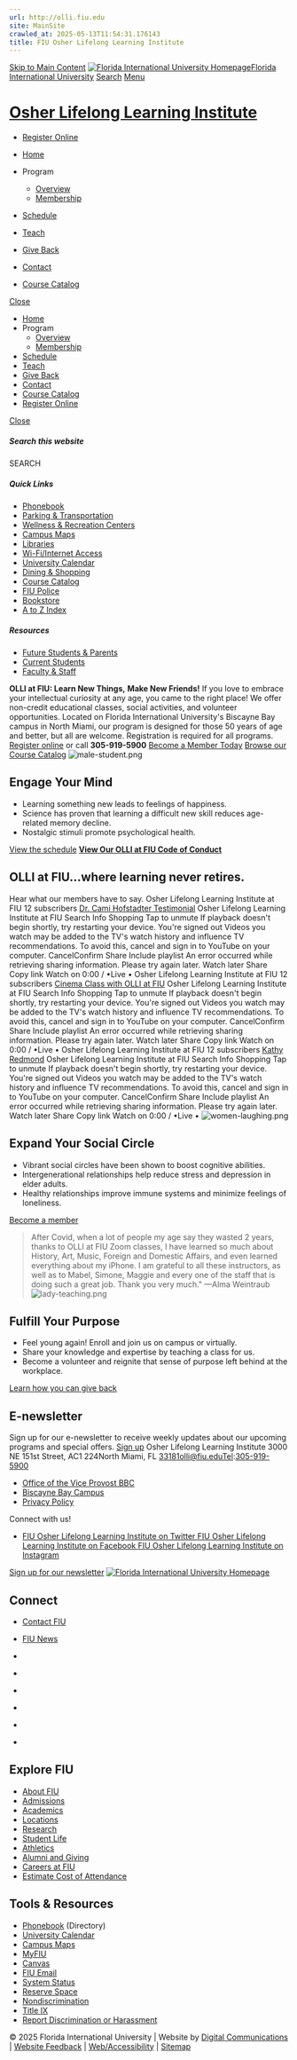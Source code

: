 ```yaml
---
url: http://olli.fiu.edu
site: MainSite
crawled_at: 2025-05-13T11:54:31.176143
title: FIU Osher Lifelong Learning Institute
---
```


[Skip to Main Content](https://olli.fiu.edu/#main-content)
[![Florida International University Homepage](https://digicdn.fiu.edu/core/_assets/images/logo-top.svg)Florida International University](https://www.fiu.edu/)
[Search](https://olli.fiu.edu/)
[Menu](https://olli.fiu.edu/)
# [Osher Lifelong Learning Institute](https://olli.fiu.edu/index.html)
  * [Register Online](https://reg130.imperisoft.com/olliFIU/Login/Registration.aspx)


  * [Home](https://olli.fiu.edu/index.html)
  * Program
    * [Overview](https://olli.fiu.edu/programs/index.html)
    * [Membership](https://olli.fiu.edu/programs/membership/index.html)
  * [Schedule](https://olli.fiu.edu/schedule/index.html)
  * [Teach](https://olli.fiu.edu/teach/index.html)
  * [Give Back](https://olli.fiu.edu/give-back/index.html)
  * [Contact](https://olli.fiu.edu/contact/index.html)
  * [Course Catalog](https://olli.fiu.edu/course-catalog/index.html)


[Close](https://olli.fiu.edu/)
  * [Home](https://olli.fiu.edu/index.html)
  * Program
    * [Overview](https://olli.fiu.edu/programs/index.html)
    * [Membership](https://olli.fiu.edu/programs/membership/index.html)
  * [Schedule](https://olli.fiu.edu/schedule/index.html)
  * [Teach](https://olli.fiu.edu/teach/index.html)
  * [Give Back](https://olli.fiu.edu/give-back/index.html)
  * [Contact](https://olli.fiu.edu/contact/index.html)
  * [Course Catalog](https://olli.fiu.edu/course-catalog/index.html)
  * [Register Online](https://reg130.imperisoft.com/olliFIU/Login/Registration.aspx)


[ Close ](https://olli.fiu.edu/)
##### Search this website
SEARCH
##### Quick Links
  * [ Phonebook](https://phonebook.fiu.edu)
  * [ Parking & Transportation](https://parking.fiu.edu/)
  * [ Wellness & Recreation Centers](https://dasa.fiu.edu/all-departments/wellness-recreation-centers/)
  * [ Campus Maps](http://campusmaps.fiu.edu/)
  * [ Libraries](https://library.fiu.edu/)
  * [ Wi-Fi/Internet Access](https://network.fiu.edu/)
  * [ University Calendar](https://calendar.fiu.edu/)
  * [ Dining & Shopping](https://shop.fiu.edu/)
  * [ Course Catalog](https://catalog.fiu.edu/)
  * [ FIU Police](https://police.fiu.edu/)
  * [ Bookstore](https://shop.fiu.edu/retail/barnes-noble/course-materials/)
  * [ A to Z Index](https://www.fiu.edu/atoz/index.html)


##### Resources
  * [ Future Students & Parents](https://www.fiu.edu/information-for/future-students-parents.html)
  * [ Current Students](https://www.fiu.edu/information-for/current-students.html)
  * [ Faculty & Staff](https://www.fiu.edu/information-for/faculty-staff.html)


**OLLI at FIU: Learn New Things,**
**Make New Friends!**
If you love to embrace your intellectual curiosity at any age, you came to the right place! We offer non-credit educational classes, social activities, and volunteer opportunities. Located on Florida International University's Biscayne Bay campus in North Miami, our program is designed for those 50 years of age and better, but all are welcome.
Registration is required for all programs. [Register online](https://reg130.imperisoft.com/olliFIU/Login/Registration.aspx) or call **305-919-5900**
[Become a Member Today](https://reg130.imperisoft.com/olliFIU/Login/Registration.aspx) [Browse our Course Catalog](https://olli.fiu.edu/course-catalog/index.html)
![male-student.png](https://olli.fiu.edu/_assets/images/male-student.png)
## Engage Your Mind
  * Learning something new leads to feelings of happiness.
  * Science has proven that learning a difficult new skill reduces age-related memory decline.
  * Nostalgic stimuli promote psychological health.


[View the schedule](https://olli.fiu.edu/course-catalog/index.html)
**[View Our OLLI at FIU Code of Conduct](https://olli.fiu.edu/_assets/docs/code-of-conduct.pdf)**
## OLLI at FIU...where learning never retires.
Hear what our members have to say.
Osher Lifelong Learning Institute at FIU
12 subscribers
[Dr. Cami Hofstadter Testimonial](https://www.youtube.com/watch?v=FWyBV9PqXS0)
Osher Lifelong Learning Institute at FIU
Search
Info
Shopping
Tap to unmute
If playback doesn't begin shortly, try restarting your device.
You're signed out
Videos you watch may be added to the TV's watch history and influence TV recommendations. To avoid this, cancel and sign in to YouTube on your computer.
CancelConfirm
Share
Include playlist
An error occurred while retrieving sharing information. Please try again later.
Watch later
Share
Copy link
Watch on
0:00
/ 
•Live
•
[](https://www.youtube.com/watch?v=FWyBV9PqXS0 "Watch on YouTube")
Osher Lifelong Learning Institute at FIU
12 subscribers
[Cinema Class with OLLI at FIU](https://www.youtube.com/watch?v=U1ysaZ5o70c)
Osher Lifelong Learning Institute at FIU
Search
Info
Shopping
Tap to unmute
If playback doesn't begin shortly, try restarting your device.
You're signed out
Videos you watch may be added to the TV's watch history and influence TV recommendations. To avoid this, cancel and sign in to YouTube on your computer.
CancelConfirm
Share
Include playlist
An error occurred while retrieving sharing information. Please try again later.
Watch later
Share
Copy link
Watch on
0:00
/ 
•Live
•
[](https://www.youtube.com/watch?v=U1ysaZ5o70c "Watch on YouTube")
Osher Lifelong Learning Institute at FIU
12 subscribers
[Kathy Redmond](https://www.youtube.com/watch?v=ZhwxLp47rB0)
Osher Lifelong Learning Institute at FIU
Search
Info
Shopping
Tap to unmute
If playback doesn't begin shortly, try restarting your device.
You're signed out
Videos you watch may be added to the TV's watch history and influence TV recommendations. To avoid this, cancel and sign in to YouTube on your computer.
CancelConfirm
Share
Include playlist
An error occurred while retrieving sharing information. Please try again later.
Watch later
Share
Copy link
Watch on
0:00
/ 
•Live
•
[](https://www.youtube.com/watch?v=ZhwxLp47rB0 "Watch on YouTube")
![women-laughing.png](https://olli.fiu.edu/_assets/images/women-laughing.png)
## Expand Your Social Circle
  * Vibrant social circles have been shown to boost cognitive abilities.
  * Intergenerational relationships help reduce stress and depression in elder adults.
  * Healthy relationships improve immune systems and minimize feelings of loneliness.


[Become a member](https://olli.fiu.edu/programs/membership/index.html)
> After Covid, when a lot of people my age say they wasted 2 years, thanks to OLLI at FIU Zoom classes, I have learned so much about History, Art, Music, Foreign and Domestic Affairs, and even learned everything about my iPhone. I am grateful to all these instructors, as well as to Mabel, Simone, Maggie and every one of the staff that is doing such a great job. Thank you very much."
> —Alma Weintraub
![lady-teaching.png](https://olli.fiu.edu/_assets/images/lady-teaching.png)
## Fulfill Your Purpose
  * Feel young again! Enroll and join us on campus or virtually. 
  * Share your knowledge and expertise by teaching a class for us.
  * Become a volunteer and reignite that sense of purpose left behind at the workplace.


[Learn how you can give back](https://olli.fiu.edu/give-back/index.html)
## E-newsletter
Sign up for our e-newsletter to receive weekly updates about our upcoming programs and special offers.
[Sign up](https://visitor.r20.constantcontact.com/manage/optin?v=001dZZfSJUF90BbHVEpvWrcKg5PRqOqbWhWPr2iAjPBiY2LHfnpxbOze-4euFGSh1Pj0H2ypK75a31jSUNWqevlwHaFyRK0gDAxVKZdN1It_gc0VXFr5tRWNb1p6L96gPdV5gx2a2-m6Zqo9xoUOmqLVQ%3D%3D)
Osher Lifelong Learning Institute
3000 NE 151st Street, AC1 224North Miami, FL 33181olli@fiu.eduTel:[305-919-5900](tel:305-919-5910)
  * [Office of the Vice Provost BBC](https://ovpbbc.fiu.edu/)
  * [Biscayne Bay Campus](https://www.fiu.edu/locations/bbc/index.html)
  * [Privacy Policy](https://olli.fiu.edu/privacy-policy/index.html)


Connect with us!
  * [ FIU Osher Lifelong Learning Institute on Twitter ](https://twitter.com/OsheratFIU) [ FIU Osher Lifelong Learning Institute on Facebook ](https://www.facebook.com/osheratfiu/) [ FIU Osher Lifelong Learning Institute on Instagram ](https://www.instagram.com/osheratFIU/)


[Sign up for our newsletter](https://visitor.r20.constantcontact.com/manage/optin?v=001dZZfSJUF90BbHVEpvWrcKg5PRqOqbWhWPr2iAjPBiY2LHfnpxbOze-4euFGSh1Pj0H2ypK75a31jSUNWqevlwHaFyRK0gDAxVKZdN1It_gc0VXFr5tRWNb1p6L96gPdV5gx2a2-m6Zqo9xoUOmqLVQ%3D%3D)
[ ![Florida International University Homepage](https://digicdn.fiu.edu/core/_assets/images/footer-logo.svg) ](https://www.fiu.edu/)
## Connect
  * [Contact FIU](https://www.fiu.edu/about/contact-us/index.html)
  * [FIU News](https://news.fiu.edu/)


  * [](https://www.instagram.com/fiuinstagram/)
  * [](https://www.linkedin.com/school/florida-international-university/)
  * [](https://www.facebook.com/floridainternational)
  * [](https://twitter.com/fiu)
  * [](https://www.youtube.com/user/FloridaInternational)
  * [](https://flickr.com/photos/fiu)


## Explore FIU
  * [About FIU](https://www.fiu.edu/about/index.html)
  * [Admissions](https://www.fiu.edu/admissions/index.html)
  * [Academics](https://www.fiu.edu/academics/index.html)
  * [Locations](https://www.fiu.edu/locations/index.html)
  * [Research](https://www.fiu.edu/research/index.html)
  * [Student Life](https://www.fiu.edu/student-life/index.html)
  * [Athletics](https://www.fiu.edu/athletics/index.html)
  * [Alumni and Giving](https://www.fiu.edu/alumni-and-giving/index.html)
  * [Careers at FIU](https://hr.fiu.edu/careers/)
  * [Estimate Cost of Attendance](https://onestop.fiu.edu/finances/estimate-your-costs/)


## Tools & Resources
  * [Phonebook](https://phonebook.fiu.edu) (Directory)
  * [University Calendar](https://calendar.fiu.edu/)
  * [Campus Maps](https://campusmaps.fiu.edu/)
  * [MyFIU](https://my.fiu.edu/)
  * [Canvas](https://canvas.fiu.edu)
  * [FIU Email](http://mail.fiu.edu/)
  * [System Status](https://fiu.service-now.com/sp?id=services_status)
  * [Reserve Space](https://centralreservations.fiu.edu/)
  * [Nondiscrimination](https://ace.fiu.edu/civil-rights/harassment-and-discrimination/)
  * [Title IX](https://ace.fiu.edu/title-ix/)
  * [Report Discrimination or Harassment](https://report.fiu.edu/)


© 2025 Florida International University  | Website by [Digital Communications](https://stratcomm.fiu.edu/digital-print/websites/) | [Website Feedback](https://webforms.fiu.edu/view.php?id=370774&element_5=https://olli.fiu.edu/) | [Web/Accessibility](https://accessibility.fiu.edu/) | [Sitemap](https://olli.fiu.edu/sitemap.html)
